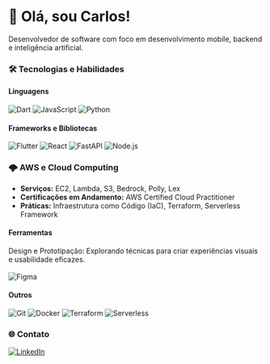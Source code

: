 # 👋 Olá, sou Carlos!

Desenvolvedor de software com foco em desenvolvimento mobile, backend e inteligência artificial.

### 🛠 Tecnologias e Habilidades

#### Linguagens
![Dart](https://img.shields.io/badge/Dart-0175C2?style=for-the-badge&logo=dart&logoColor=white)
![JavaScript](https://img.shields.io/badge/JavaScript-F7DF1E?style=for-the-badge&logo=javascript&logoColor=black)
![Python](https://img.shields.io/badge/Python-3776AB?style=for-the-badge&logo=python&logoColor=white)

#### Frameworks e Bibliotecas
![Flutter](https://img.shields.io/badge/Flutter-02569B?style=for-the-badge&logo=flutter&logoColor=white)
![React](https://img.shields.io/badge/React-20232A?style=for-the-badge&logo=react&logoColor=61DAFB)
![FastAPI](https://img.shields.io/badge/FastAPI-009688?style=for-the-badge&logo=fastapi&logoColor=white)
![Node.js](https://img.shields.io/badge/Node.js-43853D?style=for-the-badge&logo=node.js&logoColor=white)

### 🌩️ AWS e Cloud Computing

- **Serviços:** EC2, Lambda, S3, Bedrock, Polly, Lex
- **Certificações em Andamento:** AWS Certified Cloud Practitioner
- **Práticas:** Infraestrutura como Código (IaC), Terraform, Serverless Framework

#### Ferramentas
Design e Prototipação: Explorando técnicas para criar experiências visuais e usabilidade eficazes.
<br><br>
![Figma](https://img.shields.io/badge/Figma-F24E1E?style=for-the-badge&logo=figma&logoColor=white)

#### Outros
![Git](https://img.shields.io/badge/Git-F05032?style=for-the-badge&logo=git&logoColor=white)
![Docker](https://img.shields.io/badge/Docker-2496ED?style=for-the-badge&logo=docker&logoColor=white)
![Terraform](https://img.shields.io/badge/Terraform-623CE4?style=for-the-badge&logo=terraform&logoColor=white)
![Serverless](https://img.shields.io/badge/Serverless-FD5750?style=for-the-badge&logo=serverless&logoColor=white)


### 🌐 Contato

[![LinkedIn](https://img.shields.io/badge/LinkedIn-0077B5?style=for-the-badge&logo=linkedin&logoColor=white)](https://www.linkedin.com/in/carlosyan-dev/)
